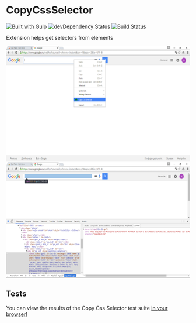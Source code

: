 # CopyCssSelector

[![Built with Gulp](http://img.shields.io/badge/built%20with-gulp.js-red.svg)](http://gulpjs.com/)
[![devDependency Status](https://david-dm.org/flamencist/CopyCssSelector/dev-status.svg)](https://david-dm.org/flamencist/CssPath#info=devDependencie)
[![Build Status](https://secure.travis-ci.org/flamencist/CopyCssSelector.svg)](http://travis-ci.org/flamencist/CopyCssSelector)


Extension helps get selectors from elements

![copy css selector extension](example_2.png)
![copy css selector extension](example_3.png)

## Tests

You can view the results of the Copy Css Selector test suite [in your browser!](https://rawgit.com/flamencist/cssPath/master/spec-runner.html)

